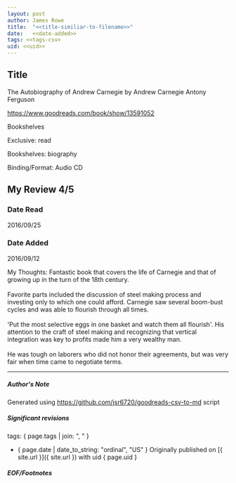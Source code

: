 ```yaml
---
layout: post
author: James Rowe
title:  "<<title-similiar-to-filename>>"
date:   <<date-added>>
tags: <<tags-csv>
uid: <<uid>>
---
```


<!-- highly dependent on how you personally use jekyll templates, and how you want this to show up -->

## Title

The Autobiography of Andrew Carnegie by Andrew Carnegie
Antony Ferguson 

https://www.goodreads.com/book/show/13591052

Bookshelves

Exclusive: read

Bookshelves: biography

Binding/Format: Audio CD

## My Review 4/5

### Date Read
2016/09/25

### Date Added
2016/09/12

My Thoughts: Fantastic book that covers the life of Carnegie and that of growing up in the turn of the 18th century.<br/><br/>Favorite parts included the discussion of steel making process and investing only to which one could afford. Carnegie saw several boom-bust cycles and was able to flourish through all times.<br/><br/>'Put the most selective eggs in one basket and watch them all flourish'. His attention to the craft of steel making and recognizing that vertical integration was key to profits made him a very wealthy man.<br/><br/>He was tough on laborers who did not honor their agreements, but was very fair when time came to negotiate terms.

---

##### Author's Note

Generated using https://github.com/jsr6720/goodreads-csv-to-md script

##### Significant revisions

tags: { page.tags | join: ", " } <!-- todo move this somewhere -->

- { page.date | date_to_string: "ordinal", "US" } Originally published on [{ site.url }]({ site.url }) with uid { page.uid }

##### EOF/Footnotes
